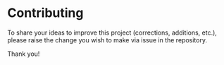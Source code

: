 # Contributing

To share your ideas to improve this project (corrections, additions, etc.), 
please raise the change you wish to make via issue in the repository. 

Thank you!
